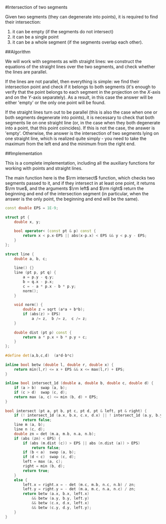 <!--?title Intersection of two segments-->

#Intersection of two segments

Given two segments (they can degenerate into points), it is required to find their intersection: 

1. it can be empty (if the segments do not intersect)
2. it can be a single point
3. it can be a whole segment (if the segments overlap each other).

##Algorithm

We will work with segments as with straight lines: we construct the equations of the straight lines over the two segments, and check whether the lines are parallel. 

If the lines are not parallel, then everything is simple: we find their intersection point and check if it belongs to both segments (it's enough to verify that the point belongs to each segment in the projection on the $X$-axis and on the $Y$-axis separately). As a result, in this case the answer will be either 'empty' or the only one point will be found.

If the straight lines turn out to be parallel (this is also the case when one or both segments degenerate into points), it is necessary to check that both segments lie on one straight line (or, in the case when they both degenerate into a point, that this point coincides). If this is not the case, the answer is 'empty'. Otherwise, the answer is the intersection of two segments lying on one straight line, which is realized quite simply - you need to take the maximum from the left end and the minimum from the right end.

##Implementation

This is a complete implementation, including all the auxiliary functions for working with points and straight lines.

The main function here is the $\rm intersect$ function, which checks two segments passed to it, and if they intersect in at least one point, it returns $\rm true$, and the arguments $\rm left$ and $\rm right$ return the beginning and end of the intersection segment (in particular, when the answer is the only point, the beginning and end will be the same).

```cpp
const double EPS = 1E-9;
 
struct pt {
	double x, y;
 
	bool operator< (const pt & p) const {
		return x < p.x-EPS || abs(x-p.x) < EPS && y < p.y - EPS;
	}
};
 
struct line {
	double a, b, c;
 
	line() {}
	line (pt p, pt q) {
		a = p.y - q.y;
		b = q.x - p.x;
		c = - a * p.x - b * p.y;
		norm();
	}
 
	void norm() {
		double z = sqrt (a*a + b*b);
		if (abs(z) > EPS)
			a /= z,  b /= z,  c /= z;
	}
 
	double dist (pt p) const {
		return a * p.x + b * p.y + c;
	}
};
 
#define det(a,b,c,d)  (a*d-b*c)
 
inline bool betw (double l, double r, double x) {
	return min(l,r) <= x + EPS && x <= max(l,r) + EPS;
}
 
inline bool intersect_1d (double a, double b, double c, double d) {
	if (a > b)  swap (a, b);
	if (c > d)  swap (c, d);
	return max (a, c) <= min (b, d) + EPS;
}
 
bool intersect (pt a, pt b, pt c, pt d, pt & left, pt & right) {
	if (! intersect_1d (a.x, b.x, c.x, d.x) || ! intersect_1d (a.y, b.y, c.y, d.y))
		return false;
	line m (a, b);
	line n (c, d);
	double zn = det (m.a, m.b, n.a, n.b);
	if (abs (zn) < EPS) {
		if (abs (m.dist (c)) > EPS || abs (n.dist (a)) > EPS)
			return false;
		if (b < a)  swap (a, b);
		if (d < c)  swap (c, d);
		left = max (a, c);
		right = min (b, d);
		return true;
	}
	else {
		left.x = right.x = - det (m.c, m.b, n.c, n.b) / zn;
		left.y = right.y = - det (m.a, m.c, n.a, n.c) / zn;
		return betw (a.x, b.x, left.x)
			&& betw (a.y, b.y, left.y)
			&& betw (c.x, d.x, left.x)
			&& betw (c.y, d.y, left.y);
	}
}

```
